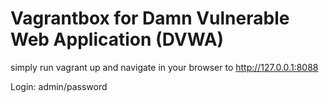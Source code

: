 Vagrantbox for Damn Vulnerable Web Application (DVWA)
=======

simply run vagrant up and navigate in your browser to http://127.0.0.1:8088

Login: admin/password
